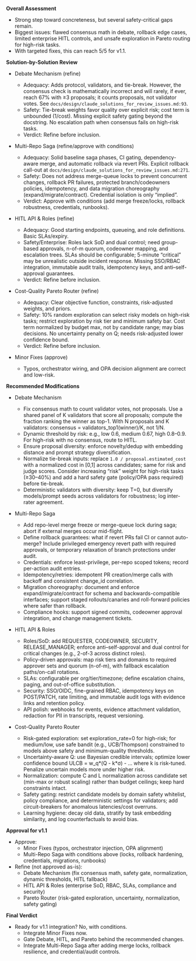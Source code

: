**Overall Assessment**
- Strong step toward concreteness, but several safety-critical gaps remain.
- Biggest issues: flawed consensus math in debate, rollback edge cases, limited enterprise HITL controls, and unsafe exploration in Pareto routing for high-risk tasks.
- With targeted fixes, this can reach 5/5 for v1.1.

**Solution-by-Solution Review**
- Debate Mechanism (refine)
  - Adequacy: Adds protocol, validators, and tie-break. However, the consensus check is mathematically incorrect and will rarely, if ever, reach 67% with ≥3 proposals; it counts proposals, not validator votes. See `docs/design/claude_solutions_for_review_issues.md:93`.
  - Safety: Tie-break weights favor quality over explicit risk; cost term is unbounded (1/cost). Missing explicit safety gating beyond the docstring. No escalation path when consensus fails on high-risk tasks.
  - Verdict: Refine before inclusion.

- Multi-Repo Saga (refine/approve with conditions)
  - Adequacy: Solid baseline saga phases, CI gating, dependency-aware merge, and automatic rollback via revert PRs. Explicit rollback call-out at `docs/design/claude_solutions_for_review_issues.md:271`.
  - Safety: Does not address merge-queue locks to prevent concurrent changes, rollback PR failures, protected branch/codeowners policies, idempotency, and data migration choreography (expand/migrate/contract). Credential isolation is only “implied”.
  - Verdict: Approve with conditions (add merge freeze/locks, rollback robustness, credentials, runbooks).

- HITL API & Roles (refine)
  - Adequacy: Good starting endpoints, queueing, and role definitions. Basic SLAs/expiry.
  - Safety/Enterprise: Roles lack SoD and dual control; need group-based approvals, n-of-m quorum, codeowner mapping, and escalation trees. SLAs should be configurable; 5-minute “critical” may be unrealistic outside incident response. Missing SSO/RBAC integration, immutable audit trails, idempotency keys, and anti–self-approval guarantees.
  - Verdict: Refine before inclusion.

- Cost-Quality Pareto Router (refine)
  - Adequacy: Clear objective function, constraints, risk-adjusted weights, and priors.
  - Safety: 10% random exploration can select risky models on high-risk tasks; restrict exploration by risk tier and minimum safety bar. Cost term normalized by budget max, not by candidate range; may bias decisions. No uncertainty penalty on Q; needs risk-adjusted lower confidence bound.
  - Verdict: Refine before inclusion.

- Minor Fixes (approve)
  - Typos, orchestrator wiring, and OPA decision alignment are correct and low-risk.

**Recommended Modifications**
- Debate Mechanism
  - Fix consensus math to count validator votes, not proposals. Use a shared panel of K validators that score all proposals; compute the fraction ranking the winner as top-1. With N proposals and K validators: consensus = validators_top1(winner)/K, not 1/N.
  - Dynamic threshold by risk: e.g., low 0.6, medium 0.67, high 0.8–0.9. For high-risk with no consensus, route to HITL.
  - Ensure proposal diversity: enforce novelty/dedup with embedding distance and prompt strategy diversification.
  - Normalize tie-break inputs: replace `1.0 / proposal.estimated_cost` with a normalized cost in [0,1] across candidates; same for risk and judge scores. Consider increasing “risk” weight for high-risk tasks (≥30–40%) and add a hard safety gate (policy/OPA pass required) before tie-break.
  - Deterministic validators with diversity: keep T=0, but diversify models/prompt seeds across validators for robustness; log inter-rater agreement.

- Multi-Repo Saga
  - Add repo-level merge freeze or merge-queue lock during saga; abort if external merges occur mid-flight.
  - Define rollback guarantees: what if revert PRs fail CI or cannot auto-merge? Include privileged emergency revert path with required approvals, or temporary relaxation of branch protections under audit.
  - Credentials: enforce least-privilege, per-repo scoped tokens; record per-action audit entries.
  - Idempotency/retries: idempotent PR creation/merge calls with backoff and consistent change_id correlation.
  - Migration choreography: document and enforce expand/migrate/contract for schema and backwards-compatible interfaces; support staged rollouts/canaries and roll-forward policies where safer than rollback.
  - Compliance hooks: support signed commits, codeowner approval integration, and change management tickets.

- HITL API & Roles
  - Roles/SoD: add REQUESTER, CODEOWNER, SECURITY, RELEASE_MANAGER; enforce anti–self-approval and dual control for critical changes (e.g., 2-of-3 across distinct roles).
  - Policy-driven approvals: map risk tiers and domains to required approver sets and quorum (n-of-m), with fallback escalation paths/on-call rotations.
  - SLAs: configurable per org/tier/timezone; define escalation chains, paging, and out-of-office substitution.
  - Security: SSO/OIDC, fine-grained RBAC, idempotency keys on POST/PATCH, rate limiting, and immutable audit logs with evidence links and retention policy.
  - API polish: webhooks for events, evidence attachment validation, redaction for PII in transcripts, request versioning.

- Cost-Quality Pareto Router
  - Risk-gated exploration: set exploration_rate=0 for high-risk; for medium/low, use safe bandit (e.g., UCB/Thompson) constrained to models above safety and minimum-quality thresholds.
  - Uncertainty-aware Q: use Bayesian credible intervals; optimize lower confidence bound ULCB = w_q*(Q - k*σ) - … where k is risk-tuned. Penalize uncertain models more under higher risk.
  - Normalization: compute C and L normalization across candidate set (min-max or robust scaling) rather than budget ceilings; keep hard constraints intact.
  - Safety gating: restrict candidate models by domain safety whitelist, policy compliance, and deterministic settings for validators; add circuit-breakers for anomalous latencies/cost overruns.
  - Learning hygiene: decay old data, stratify by task embedding similarity, and log counterfactuals to avoid bias.

**Approval for v1.1**
- Approve:
  - Minor Fixes (typos, orchestrator injection, OPA alignment)
  - Multi-Repo Saga with conditions above (locks, rollback hardening, credentials, migrations, runbooks)
- Refine (not approved as-is):
  - Debate Mechanism (fix consensus math, safety gate, normalization, dynamic thresholds, HITL fallback)
  - HITL API & Roles (enterprise SoD, RBAC, SLAs, compliance and security)
  - Pareto Router (risk-gated exploration, uncertainty, normalization, safety gating)

**Final Verdict**
- Ready for v1.1 integration? No, with conditions.
  - Integrate Minor Fixes now.
  - Gate Debate, HITL, and Pareto behind the recommended changes.
  - Integrate Multi-Repo Saga after adding merge locks, rollback resilience, and credential/audit controls.